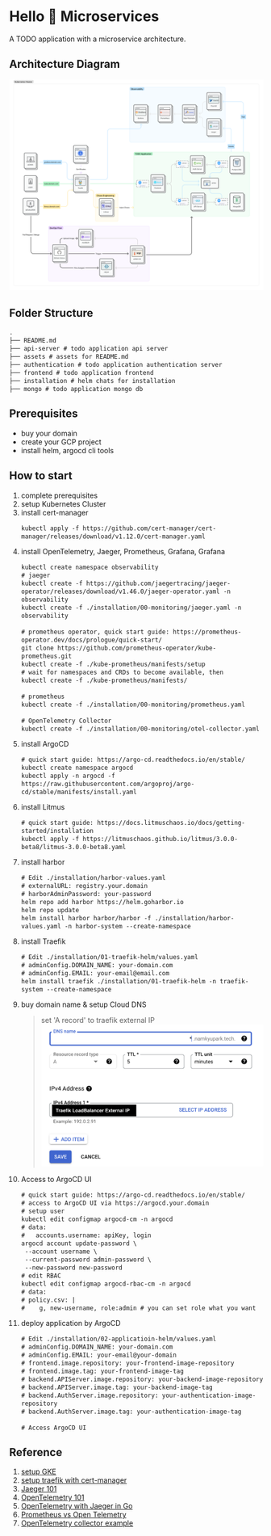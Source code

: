 # Hello 👋 Microservices
A TODO application with a microservice architecture.

## Architecture Diagram
![architecture_diagram](assets/architecture.png)

## Folder Structure
```
.
├── README.md
├── api-server # todo application api server
├── assets # assets for README.md
├── authentication # todo application authentication server
├── frontend # todo application frontend
├── installation # helm chats for installation
├── mongo # todo application mongo db
```

## Prerequisites
- buy your domain
- create your GCP project
- install helm, argocd cli tools

## How to start
1. complete prerequisites
2. setup Kubernetes Cluster
3. install cert-manager
   ```shell
   kubectl apply -f https://github.com/cert-manager/cert-manager/releases/download/v1.12.0/cert-manager.yaml
   ```
4. install OpenTelemetry, Jaeger, Prometheus, Grafana, Grafana
    ```shell
    kubectl create namespace observability
    # jaeger
    kubectl create -f https://github.com/jaegertracing/jaeger-operator/releases/download/v1.46.0/jaeger-operator.yaml -n observability
    kubectl create -f ./installation/00-monitoring/jaeger.yaml -n observability
    
    # prometheus operator, quick start guide: https://prometheus-operator.dev/docs/prologue/quick-start/
    git clone https://github.com/prometheus-operator/kube-prometheus.git
    kubectl create -f ./kube-prometheus/manifests/setup
    # wait for namespaces and CRDs to become available, then
    kubectl create -f ./kube-prometheus/manifests/

    # prometheus
    kubectl create -f ./installation/00-monitoring/prometheus.yaml
    
    # OpenTelemetry Collector
    kubectl create -f ./installation/00-monitoring/otel-collector.yaml
    ```
5. install ArgoCD
    ```shell
    # quick start guide: https://argo-cd.readthedocs.io/en/stable/
    kubectl create namespace argocd
    kubectl apply -n argocd -f https://raw.githubusercontent.com/argoproj/argo-cd/stable/manifests/install.yaml
    ```
6. install Litmus
   ```shell
   # quick start guide: https://docs.litmuschaos.io/docs/getting-started/installation
   kubectl apply -f https://litmuschaos.github.io/litmus/3.0.0-beta8/litmus-3.0.0-beta8.yaml
   ```
7. install harbor
    ```shell
    # Edit ./installation/harbor-values.yaml
    # externalURL: registry.your.domain
    # harborAdminPassword: your-password
    helm repo add harbor https://helm.goharbor.io
    helm repo update
    helm install harbor harbor/harbor -f ./installation/harbor-values.yaml -n harbor-system --create-namespace
    ```
8. install Traefik
    ```shell
    # Edit ./installation/01-traefik-helm/values.yaml
    # adminConfig.DOMAIN_NAME: your-domain.com
    # adminConfig.EMAIL: your-email@email.com
    helm install traefik ./installation/01-traefik-helm -n traefik-system --create-namespace
    ```
9. buy domain name & setup Cloud DNS
   > set 'A record' to traefik external IP
   ![a_record](assets/a_record.png)
10. Access to ArgoCD UI
    ```shell
    # quick start guide: https://argo-cd.readthedocs.io/en/stable/
    # access to ArgoCD UI via https://argocd.your.domain
    # setup user
    kubectl edit configmap argocd-cm -n argocd
    # data:
    #   accounts.username: apiKey, login
    argocd account update-password \
     --account username \
     --current-password admin-password \
     --new-password new-password
    # edit RBAC
    kubectl edit configmap argocd-rbac-cm -n argocd
    # data:
    # policy.csv: |
    #    g, new-username, role:admin # you can set role what you want
    ```
11. deploy application by ArgoCD
     ```shell
     # Edit ./installation/02-applicatioin-helm/values.yaml
     # adminConfig.DOMAIN_NAME: your-domain.com
     # adminConfig.EMAIL: your-email@your-domain
     # frontend.image.repository: your-frontend-image-repository
     # frontend.image.tag: your-frontend-image-tag
     # backend.APIServer.image.repository: your-backend-image-repository
     # backend.APIServer.image.tag: your-backend-image-tag
     # backend.AuthServer.image.repository: your-authentication-image-repository
     # backend.AuthServer.image.tag: your-authentication-image-tag
     
     # Access ArgoCD UI
     ```

## Reference
1. [setup GKE](https://cloud.google.com/sdk/gcloud/reference/container/clusters/create)
2. [setup traefik with cert-manager](https://www.padok.fr/en/blog/traefik-kubernetes-certmanager#access)
3. [Jaeger 101](https://medium.com/jaegertracing/jaeger-tracing-a-friendly-guide-for-beginners-7b53a4a568ca)
4. [OpenTelemetry 101](https://www.aspecto.io/blog/what-is-opentelemetry-the-infinitive-guide/?utm_source=jaeger-medium&utm_medium=post&utm_campaign=jaeger-tracing-the-ultimate-guide)
5. [OpenTelemetry with Jaeger in Go](https://www.aspecto.io/blog/opentelemetry-go-getting-started/)
6. [Prometheus vs Open Telemetry](https://www.timescale.com/blog/prometheus-vs-opentelemetry-metrics-a-complete-guide/)
7. [OpenTelemetry collector example](https://github.com/open-telemetry/opentelemetry-go/tree/v1.16.0/example/otel-collector)
